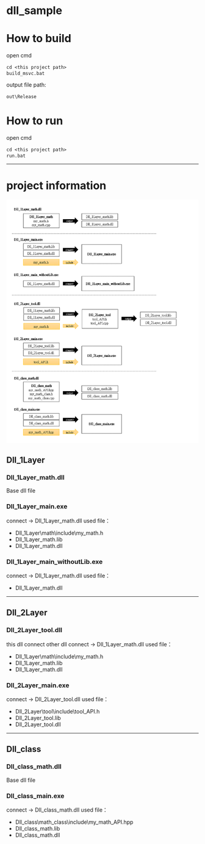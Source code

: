 dll_sample
====

# How to build
open cmd

    cd <this project path>
    build_msvc.bat

output file path:

    out\Release


# How to run
open cmd

    cd <this project path>
    run.bat
----------------------------------------------------

# project information

![圖](流程圖.png "流程圖")
## Dll_1Layer
### Dll_1Layer_math.dll
Base dll file

### Dll_1Layer_main.exe
connect -> Dll_1Layer_math.dll
used file：
- Dll_1Layer\math\include\my_math.h 
- Dll_1Layer_math.lib
- Dll_1Layer_math.dll

### Dll_1Layer_main_withoutLib.exe
connect -> Dll_1Layer_math.dll
used file：
- Dll_1Layer_math.dll

----------------------------------------------------
## Dll_2Layer
### Dll_2Layer_tool.dll
this dll connect other dll
connect -> Dll_1Layer_math.dll
used file：
- Dll_1Layer\math\include\my_math.h 
- Dll_1Layer_math.lib
- Dll_1Layer_math.dll   

### Dll_2Layer_main.exe
connect -> Dll_2Layer_tool.dll
used file：
- Dll_2Layer\tool\include\tool_API.h 
- Dll_2Layer_tool.lib
- Dll_2Layer_tool.dll 

----------------------------------------------------
## Dll_class
### Dll_class_math.dll
Base dll file
### Dll_class_main.exe
connect -> Dll_class_math.dll
used file：
- Dll_class\math_class\include\my_math_API.hpp 
- Dll_class_math.lib
- Dll_class_math.dll 


